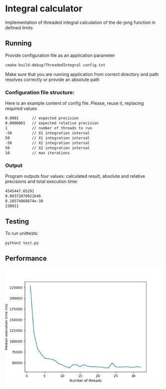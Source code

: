 # Integral calculator

Implementation of threaded integral calculation of the de-jong function in defined limits 

## Running

Provide configuration file as an application parameter

    cmake-build-debug/ThreadedIntegral config.txt

Make sure that you are running application from correct directory and path 
resolves correctly or provide an absolute path

### Configuration file structure:

Here is an example content of config file. Please, reuse it, replacing required values

    0.0001      // expected precision
    0.0000001   // expected relative precision
    1           // number of threads to run
    -50         // X1 integration interval
    50          // X1 integration interval
    -50         // X2 integration interval
    50          // X2 integration interval
    10          // max iterations

### Output

Program outputs four values: calculated result, absolute and relative precisions and total execution time:

    4545447.65291
    0.00372078921646
    8.18574868874e-10
    238011
    
## Testing

To run unittests:

    python3 test.py
    
## Performance

![alt text](utils/Figure_1.png "Execution time dependant on number of threads")
